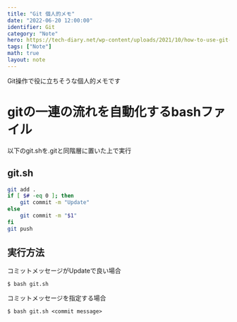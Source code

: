 ```yaml
---
title: "Git 個人的メモ"
date: "2022-06-20 12:00:00"
identifier: Git
category: "Note"
hero: https://tech-diary.net/wp-content/uploads/2021/10/how-to-use-git-and-github.png
tags: ["Note"]
math: true
layout: note
---
```


Git操作で役に立ちそうな個人的メモです

<!--more-->

# gitの一連の流れを自動化するbashファイル

以下のgit.shを.gitと同階層に置いた上で実行

## git.sh
```sh
git add .
if [ $# -eq 0 ]; then
    git commit -m "Update"
else
    git commit -m "$1"
fi
git push
```

## 実行方法
コミットメッセージがUpdateで良い場合
```console
$ bash git.sh
```
コミットメッセージを指定する場合
```console
$ bash git.sh <commit message>
```